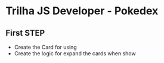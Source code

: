 # Trilha JS Developer - Pokedex

## First STEP
- Create the Card for using
- Create the logic for expand the cards when show
